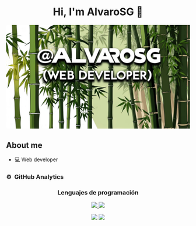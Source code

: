 <div align="center">
<h1 align="center">Hi, I'm AlvaroSG</a> 👋</h1>
</div>
<img src="https://github.com/AlvaroSG-dev/AlvaroSG-dev/blob/main/DiseñoGIT.png">


## About me

- 💻 Web developer


### ⚙️ &nbsp;GitHub Analytics

<h3 align="center">Lenguajes de programación</h3>
<p align="center">
<a href="https://github.com/TuUsuario">
  <img height="180em" src="https://github-readme-stats.vercel.app/api?username=TuUsuario&show_icons=true&theme=algolia&include_all_commits=true&count_private=true"/>
  <img height="180em" src="https://github-readme-stats.vercel.app/api/top-langs/?username=TuUsuario&layout=compact&langs_count=5&theme=algolia"/>
</a>
</p>
<p align="center">
  <img src="https://img.shields.io/badge/-Python-3776AB?style=for-the-badge&logo=python&logoColor=white" />
  <img src="https://img.shields.io/badge/-HTML5-E34F26?style=for-the-badge&logo=html5&logoColor=white" />
</p>

